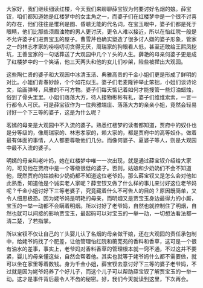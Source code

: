 
大家好，我们继续细读红楼，今天我们来聊聊薛宝钗为何要讨好名烟的娘。薛宝钗，咱们都知道她是红楼梦中的女主角之一，而婆子们在红楼梦中是一个很不讨喜的存在，他们往往是惟利是图、昏聩无能的代名词，在宝玉眼中，婆子们都是死于眼睛，他们比那些须眉浊物的男人更讨厌，更令人难以接近，所以在怡红院一般是不允许婆子们进贾宝玉的屋子。曹雪芹也确实塑造了很多讨人嫌的婆子形象，管家之一的林志孝家的唠唠叨叨贪得无厌，周瑞家的狗眼看人低，甚至还敢给王熙凤挖坑，王善宝家的一句话葬送了大观园中几个丫头的人生。薛艳的母亲何婆子更是成了红楼梦中的一个笑话，他三天两头和他的女儿们吵架，险些被撵出大观园。

这些陶仁贤的婆子和大观园中冰清玉洁、典雅高贵的千金小姐们更是形成了鲜明的对比。小姐们青春妙龄，个个如花似玉。婆子们老麦隆钟举止笨拙，小姐们谈诗论文，绘画弹琴，风雅的不可方物。婆子们每天惦记着如何才能搜管一些灯油蜡烛，俗到了骨头里里。小姐们落落大方，待人接物彬彬有礼，婆子们维维索索，一言一行都令人可厌。可是薛宝钗作为一位典雅端庄、落落大方的亲亲小姐，竟然会轻易讨好一个下三等的婆子，这是为什么呢？

茗嫣的母亲是大观园中不入流的婆子。熟悉红楼梦的读者都知道，贾府中的奴仆也是分等级的，像周瑞家的、林志孝家的，赖大家的，都是贾府中的高等奴仆。做着最有体面的事情，人人都要尊敬他们几分。而像何婆子、夏婆子等人，则是大观园中最不入流的婆子。

明嫣的母亲叫老叶妈，她在红楼梦中唯一一次出现，就是通过薛宝钗介绍给大家的，可见他在贾府中是一个等级很低的婆子。否则，姑娘和少奶奶们不会不知道他，既然贾府的姑娘和少奶奶都不知道这位老爷妈，那么薛宝钗又是怎么会对他如此熟悉，知道他是个诚实老人家呢？薛宝钗又做了什么样的事儿来讨好这位老爷妈呢？千金小姐讨好下三等老婆子，究竟藏着什么不可告人的目的？原因既简单，又令人细思极恐。因为姥爷妈是明艳的母亲，而明烟又是贾宝玉身边最得力的小厮，宝玉的一举一动都不会瞒着明烟。所以讨好了老爷妈，自然也就控制住了明烟，自然也就可以间接的影响贾宝玉，最起码可以对宝玉的一举一动，一切想法看法都一清二楚，了若指掌。

所以宝钗不仅让自己的丫头婴儿认了名烟的母亲做干娘，还在大观园的责任承包制中，给姥爷妈找了个肥差，让他管理怡红院和蘅芜苑的香料和香草，这可是一个很有油水的差事，事实上，老爷妈对香料香草的管理根本就一窍不通，不过这并不要紧，婴儿的母亲懂这些，自然会帮着他。其实也就等于姥爷妈什么都不需要做，就可以坐在家里等着数钱。身为千金小姐，薛宝钗去意讨好下三等的婆子老爷妈，不过就是因为姥爷妈养了个好儿子，而这个儿子可以帮助薛宝钗了解贾宝玉的一举一动。这才是事件背后最令人不齿的秘密。好，我们今天就读到这里，下次再会。



